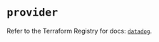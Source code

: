# `provider`

Refer to the Terraform Registry for docs: [`datadog`](https://registry.terraform.io/providers/datadog/datadog/3.43.1/docs).
